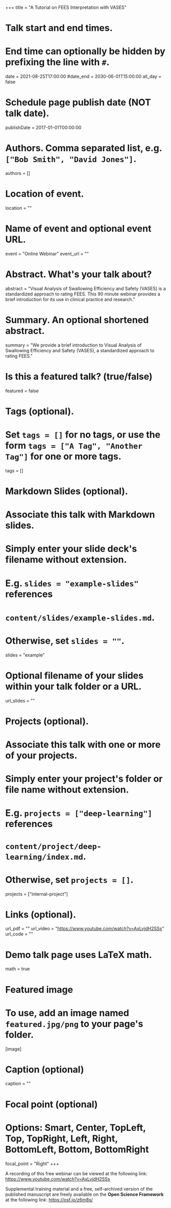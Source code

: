 +++
title = "A Tutorial on FEES Interpretation with VASES"

# Talk start and end times.
#   End time can optionally be hidden by prefixing the line with `#`.
date = 2021-08-25T17:00:00
#date_end = 2030-06-01T15:00:00
all_day = false

# Schedule page publish date (NOT talk date).
publishDate = 2017-01-01T00:00:00

# Authors. Comma separated list, e.g. `["Bob Smith", "David Jones"]`.
authors = []

# Location of event.
location = ""

# Name of event and optional event URL.
event = "Online Webinar"
event_url = ""

# Abstract. What's your talk about?
abstract = "Visual Analysis of Swallowing Efficiency and Safety (VASES) is a standardized approach to rating FEES. This 90 minute webinar provides a brief introduction for its use in clinical practice and research."

# Summary. An optional shortened abstract.
summary = "We provide a brief introduction to Visual Analysis of Swallowing Efficiency and Safety (VASES), a standardized approach to rating FEES."

# Is this a featured talk? (true/false)
featured = false

# Tags (optional).
#   Set `tags = []` for no tags, or use the form `tags = ["A Tag", "Another Tag"]` for one or more tags.
tags = []

# Markdown Slides (optional).
#   Associate this talk with Markdown slides.
#   Simply enter your slide deck's filename without extension.
#   E.g. `slides = "example-slides"` references 
#   `content/slides/example-slides.md`.
#   Otherwise, set `slides = ""`.
slides = "example"

# Optional filename of your slides within your talk folder or a URL.
url_slides = ""

# Projects (optional).
#   Associate this talk with one or more of your projects.
#   Simply enter your project's folder or file name without extension.
#   E.g. `projects = ["deep-learning"]` references 
#   `content/project/deep-learning/index.md`.
#   Otherwise, set `projects = []`.
projects = ["internal-project"]

# Links (optional).
url_pdf = ""
url_video = "https://www.youtube.com/watch?v=AxLvjdH2SSs"
url_code = ""

# Demo talk page uses LaTeX math.
math = true

# Featured image
# To use, add an image named `featured.jpg/png` to your page's folder. 
[image]
  # Caption (optional)
  caption = ""

  # Focal point (optional)
  # Options: Smart, Center, TopLeft, Top, TopRight, Left, Right, BottomLeft, Bottom, BottomRight
  focal_point = "Right"
+++

A recording of this free webinar can be viewed at the following link: https://www.youtube.com/watch?v=AxLvjdH2SSs

Supplemental training material and a free, self-archived version of the published manuscript are freely available on the **Open Science Framework** at the following link: https://osf.io/z6m8s/
